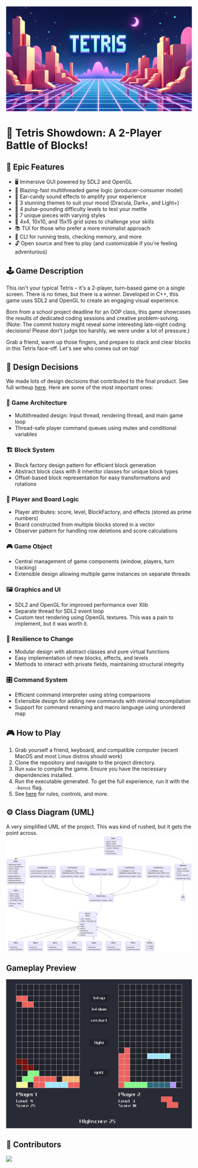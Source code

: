 <p align="center">
<img src="images/hero.png" width="600">
</p>

# 🧩 Tetris Showdown: A 2-Player Battle of Blocks!

## 🚀 Epic Features
 - 🖥️ Immersive GUI powered by SDL2 and OpenGL
 - 🧠 Blazing-fast multithreaded game logic (producer-consumer model)
 - 🎵 Ear-candy sound effects to amplify your experience
 - 🎨 3 stunning themes to suit your mood (Dracula, Dark+, and Light+)
 - 💪 4 pulse-pounding difficulty levels to test your mettle 
 - 🧩 7 unique pieces with varying styles
 - 🔄 4x4, 10x10, and 15x15 grid sizes to challenge your skills
 - 📚 TUI for those who prefer a more minimalist approach
 - 🤖 CLI for running tests, checking memory, and more
 - 🔓 Open source and free to play (and customizable if you're feeling adventurous)

## 🕹️ Game Description
This isn't your typical Tetris – it's a 2-player, turn-based game on a single screen. There is no times, but there is a winner. Developed in C++, this game uses SDL2 and OpenGL to create an engaging visual experience.

Born from a school project deadline for an OOP class, this game showcases the results of dedicated coding sessions and creative problem-solving. (Note: The commit history might reveal some interesting late-night coding decisions! Please don't judge too harshly, we were under a lot of pressure.)

Grab a friend, warm up those fingers, and prepare to stack and clear blocks in this Tetris face-off. Let's see who comes out on top!

## 🧠 Design Decisions
We made lots of design decisions that contributed to the final product. See full writeup [here](./design.pdf). Here are some of the most important ones:

### 🧩 Game Architecture
- Multithreaded design: Input thread, rendering thread, and main game loop
- Thread-safe player command queues using mutex and conditional variables

### 🏗️ Block System
- Block factory design pattern for efficient block generation
- Abstract block class with 8 inheritor classes for unique block types
- Offset-based block representation for easy transformations and rotations

### 👥 Player and Board Logic
- Player attributes: score, level, BlockFactory, and effects (stored as prime numbers)
- Board constructed from multiple blocks stored in a vector
- Observer pattern for handling row deletions and score calculations

### 🎮 Game Object
- Central management of game components (window, players, turn tracking)
- Extensible design allowing multiple game instances on separate threads

### 🖼️ Graphics and UI
- SDL2 and OpenGL for improved performance over Xlib
- Separate thread for SDL2 event loop
- Custom text rendering using OpenGL textures. This was a pain to implement, but it was worth it.

### 🔄 Resilience to Change
- Modular design with abstract classes and pure virtual functions
- Easy implementation of new blocks, effects, and levels
- Methods to interact with private fields, maintaining structural integrity

### 🎛️ Command System
- Efficient command interpreter using string comparisons
- Extensible design for adding new commands with minimal recompilation
- Support for command renaming and macro language using unordered map

## 🎮 How to Play
1. Grab yourself a friend, keyboard, and compatible computer (recent MacOS and most Linux distros should work)
2. Clone the repository and navigate to the project directory.
3. Run `make` to compile the game. Ensure you have the necessary dependencies installed.
4. Run the executable generated. To get the full experience, run it with the `-bonus` flag.
5. See [here](./Documents/biquadris.pdf) for rules, controls, and more.

## ️️⚙️ Class Diagram (UML)
A very simplified UML of the project. This was kind of rushed, but it gets the point across.
![UML Architecture](./Documents/uml.png)

## Gameplay Preview
<img src="images/screenshot.png">


## 🤝 Contributors
<a href="https://github.com/samiy803/2-tetris/graphs/contributors">
  <img src="https://contrib.rocks/image?repo=samiy803/2-tetris" />
</a>
